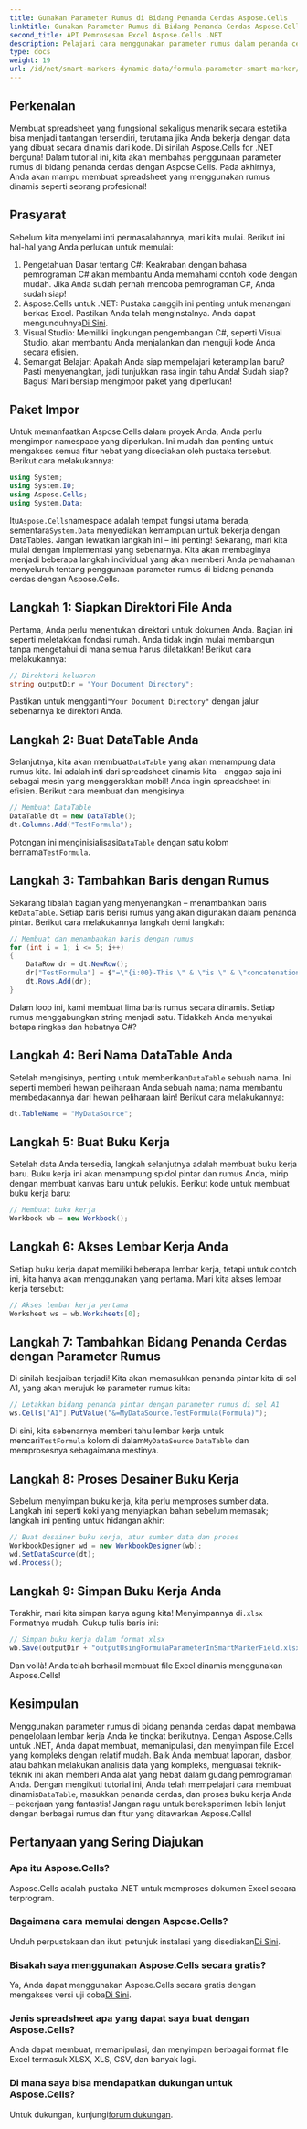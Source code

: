 ```yaml
---
title: Gunakan Parameter Rumus di Bidang Penanda Cerdas Aspose.Cells
linktitle: Gunakan Parameter Rumus di Bidang Penanda Cerdas Aspose.Cells
second_title: API Pemrosesan Excel Aspose.Cells .NET
description: Pelajari cara menggunakan parameter rumus dalam penanda cerdas dengan Aspose.Cells untuk .NET. Buat lembar kerja dinamis dengan mudah.
type: docs
weight: 19
url: /id/net/smart-markers-dynamic-data/formula-parameter-smart-marker/
---
```

## Perkenalan
Membuat spreadsheet yang fungsional sekaligus menarik secara estetika bisa menjadi tantangan tersendiri, terutama jika Anda bekerja dengan data yang dibuat secara dinamis dari kode. Di sinilah Aspose.Cells for .NET berguna! Dalam tutorial ini, kita akan membahas penggunaan parameter rumus di bidang penanda cerdas dengan Aspose.Cells. Pada akhirnya, Anda akan mampu membuat spreadsheet yang menggunakan rumus dinamis seperti seorang profesional!
## Prasyarat
Sebelum kita menyelami inti permasalahannya, mari kita mulai. Berikut ini hal-hal yang Anda perlukan untuk memulai:
1. Pengetahuan Dasar tentang C#: Keakraban dengan bahasa pemrograman C# akan membantu Anda memahami contoh kode dengan mudah. Jika Anda sudah pernah mencoba pemrograman C#, Anda sudah siap!
2.  Aspose.Cells untuk .NET: Pustaka canggih ini penting untuk menangani berkas Excel. Pastikan Anda telah menginstalnya. Anda dapat mengunduhnya[Di Sini](https://releases.aspose.com/cells/net/).
3. Visual Studio: Memiliki lingkungan pengembangan C#, seperti Visual Studio, akan membantu Anda menjalankan dan menguji kode Anda secara efisien.
4. Semangat Belajar: Apakah Anda siap mempelajari keterampilan baru? Pasti menyenangkan, jadi tunjukkan rasa ingin tahu Anda!
Sudah siap? Bagus! Mari bersiap mengimpor paket yang diperlukan!
## Paket Impor
Untuk memanfaatkan Aspose.Cells dalam proyek Anda, Anda perlu mengimpor namespace yang diperlukan. Ini mudah dan penting untuk mengakses semua fitur hebat yang disediakan oleh pustaka tersebut. Berikut cara melakukannya:
```csharp
using System;
using System.IO;
using Aspose.Cells;
using System.Data;
```
 Itu`Aspose.Cells`namespace adalah tempat fungsi utama berada, sementara`System.Data` menyediakan kemampuan untuk bekerja dengan DataTables. Jangan lewatkan langkah ini – ini penting!
Sekarang, mari kita mulai dengan implementasi yang sebenarnya. Kita akan membaginya menjadi beberapa langkah individual yang akan memberi Anda pemahaman menyeluruh tentang penggunaan parameter rumus di bidang penanda cerdas dengan Aspose.Cells.
## Langkah 1: Siapkan Direktori File Anda
Pertama, Anda perlu menentukan direktori untuk dokumen Anda. Bagian ini seperti meletakkan fondasi rumah. Anda tidak ingin mulai membangun tanpa mengetahui di mana semua harus diletakkan! Berikut cara melakukannya:
```csharp
// Direktori keluaran
string outputDir = "Your Document Directory";
```
 Pastikan untuk mengganti`"Your Document Directory"` dengan jalur sebenarnya ke direktori Anda.
## Langkah 2: Buat DataTable Anda
 Selanjutnya, kita akan membuat`DataTable` yang akan menampung data rumus kita. Ini adalah inti dari spreadsheet dinamis kita - anggap saja ini sebagai mesin yang menggerakkan mobil! Anda ingin spreadsheet ini efisien. Berikut cara membuat dan mengisinya:
```csharp
// Membuat DataTable
DataTable dt = new DataTable();
dt.Columns.Add("TestFormula");
```
Potongan ini menginisialisasi`DataTable` dengan satu kolom bernama`TestFormula`. 
## Langkah 3: Tambahkan Baris dengan Rumus
 Sekarang tibalah bagian yang menyenangkan – menambahkan baris ke`DataTable`. Setiap baris berisi rumus yang akan digunakan dalam penanda pintar. Berikut cara melakukannya langkah demi langkah:
```csharp
// Membuat dan menambahkan baris dengan rumus
for (int i = 1; i <= 5; i++)
{
    DataRow dr = dt.NewRow();
    dr["TestFormula"] = $"=\"{i:00}-This \" & \"is \" & \"concatenation\"";
    dt.Rows.Add(dr);
}
```
Dalam loop ini, kami membuat lima baris rumus secara dinamis. Setiap rumus menggabungkan string menjadi satu. Tidakkah Anda menyukai betapa ringkas dan hebatnya C#?
## Langkah 4: Beri Nama DataTable Anda
 Setelah mengisinya, penting untuk memberikan`DataTable` sebuah nama. Ini seperti memberi hewan peliharaan Anda sebuah nama; nama membantu membedakannya dari hewan peliharaan lain! Berikut cara melakukannya:
```csharp
dt.TableName = "MyDataSource";
```
## Langkah 5: Buat Buku Kerja
Setelah data Anda tersedia, langkah selanjutnya adalah membuat buku kerja baru. Buku kerja ini akan menampung spidol pintar dan rumus Anda, mirip dengan membuat kanvas baru untuk pelukis. Berikut kode untuk membuat buku kerja baru:
```csharp
// Membuat buku kerja
Workbook wb = new Workbook();
```
## Langkah 6: Akses Lembar Kerja Anda
Setiap buku kerja dapat memiliki beberapa lembar kerja, tetapi untuk contoh ini, kita hanya akan menggunakan yang pertama. Mari kita akses lembar kerja tersebut:
```csharp
// Akses lembar kerja pertama
Worksheet ws = wb.Worksheets[0];
```
## Langkah 7: Tambahkan Bidang Penanda Cerdas dengan Parameter Rumus
Di sinilah keajaiban terjadi! Kita akan memasukkan penanda pintar kita di sel A1, yang akan merujuk ke parameter rumus kita:
```csharp
// Letakkan bidang penanda pintar dengan parameter rumus di sel A1
ws.Cells["A1"].PutValue("&=MyDataSource.TestFormula(Formula)");
```
 Di sini, kita sebenarnya memberi tahu lembar kerja untuk mencari`TestFormula` kolom di dalam`MyDataSource` `DataTable` dan memprosesnya sebagaimana mestinya. 
## Langkah 8: Proses Desainer Buku Kerja
Sebelum menyimpan buku kerja, kita perlu memproses sumber data. Langkah ini seperti koki yang menyiapkan bahan sebelum memasak; langkah ini penting untuk hidangan akhir:
```csharp
// Buat desainer buku kerja, atur sumber data dan proses
WorkbookDesigner wd = new WorkbookDesigner(wb);
wd.SetDataSource(dt);
wd.Process();
```
## Langkah 9: Simpan Buku Kerja Anda
 Terakhir, mari kita simpan karya agung kita! Menyimpannya di`.xlsx` Formatnya mudah. Cukup tulis baris ini:
```csharp
// Simpan buku kerja dalam format xlsx
wb.Save(outputDir + "outputUsingFormulaParameterInSmartMarkerField.xlsx");
```
Dan voilà! Anda telah berhasil membuat file Excel dinamis menggunakan Aspose.Cells!
## Kesimpulan
Menggunakan parameter rumus di bidang penanda cerdas dapat membawa pengelolaan lembar kerja Anda ke tingkat berikutnya. Dengan Aspose.Cells untuk .NET, Anda dapat membuat, memanipulasi, dan menyimpan file Excel yang kompleks dengan relatif mudah. Baik Anda membuat laporan, dasbor, atau bahkan melakukan analisis data yang kompleks, menguasai teknik-teknik ini akan memberi Anda alat yang hebat dalam gudang pemrograman Anda.
 Dengan mengikuti tutorial ini, Anda telah mempelajari cara membuat dinamis`DataTable`, masukkan penanda cerdas, dan proses buku kerja Anda – pekerjaan yang fantastis! Jangan ragu untuk bereksperimen lebih lanjut dengan berbagai rumus dan fitur yang ditawarkan Aspose.Cells!
## Pertanyaan yang Sering Diajukan
### Apa itu Aspose.Cells?  
Aspose.Cells adalah pustaka .NET untuk memproses dokumen Excel secara terprogram.
### Bagaimana cara memulai dengan Aspose.Cells?  
 Unduh perpustakaan dan ikuti petunjuk instalasi yang disediakan[Di Sini](https://releases.aspose.com/cells/net/).
### Bisakah saya menggunakan Aspose.Cells secara gratis?  
 Ya, Anda dapat menggunakan Aspose.Cells secara gratis dengan mengakses versi uji coba[Di Sini](https://releases.aspose.com/).
### Jenis spreadsheet apa yang dapat saya buat dengan Aspose.Cells?  
Anda dapat membuat, memanipulasi, dan menyimpan berbagai format file Excel termasuk XLSX, XLS, CSV, dan banyak lagi.
### Di mana saya bisa mendapatkan dukungan untuk Aspose.Cells?  
 Untuk dukungan, kunjungi[forum dukungan](https://forum.aspose.com/c/cells/9).

